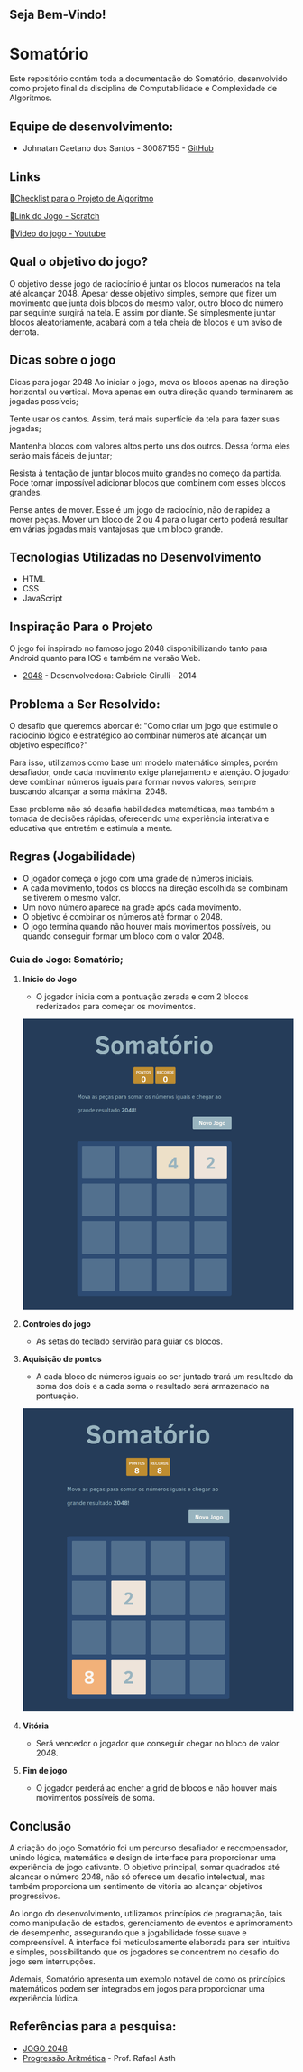 ## Seja Bem-Vindo!

# Somatório

Este repositório contém toda a documentação do Somatório, desenvolvido como projeto final da disciplina de Computabilidade e Complexidade de Algoritmos.

## Equipe de desenvolvimento:
- Johnatan Caetano dos Santos - 30087155 - [GitHub](https://github.com/Johnatan-Caetano)

## Links

🔗[Checklist para o Projeto de Algoritmo](https://docs.google.com/document/d/1CatBMVIVNqbNBmmgbAoUlQGqpjbc98ElBZfwimG97nM/edit?usp=sharing)

🔗[Link do Jogo - Scratch](https://scratch.mit.edu/projects/1099604391)

🔗[Video do jogo - Youtube](https://youtu.be/QSmho8mQw30)

## Qual o objetivo do jogo?
O objetivo desse jogo de raciocínio é juntar os blocos numerados na tela até alcançar 2048. Apesar desse objetivo simples, sempre que fizer um movimento que junta dois blocos do mesmo valor, outro bloco do número par seguinte surgirá na tela. E assim por diante. Se simplesmente juntar blocos aleatoriamente, acabará com a tela cheia de blocos e um aviso de derrota. 

## Dicas sobre o jogo
Dicas para jogar 2048
Ao iniciar o jogo, mova os blocos apenas na direção horizontal ou vertical. Mova apenas em outra direção quando terminarem as jogadas possíveis;

Tente usar os cantos. Assim, terá mais superfície da tela para fazer suas jogadas;

Mantenha blocos com valores altos perto uns dos outros. Dessa forma eles serão mais fáceis de juntar;

Resista à tentação de juntar blocos muito grandes no começo da partida. Pode tornar impossível adicionar blocos que combinem com esses blocos grandes. 

Pense antes de mover. Esse é um jogo de raciocínio, não de rapidez a mover peças. Mover um bloco de 2 ou 4 para o lugar certo poderá resultar em várias jogadas mais vantajosas que um bloco grande.


## Tecnologias Utilizadas no Desenvolvimento
- HTML
- CSS
- JavaScript

## Inspiração Para o Projeto
O jogo foi inspirado no famoso jogo 2048 disponibilizando tanto para Android quanto para IOS e também na versão Web.
- [2048](https://2048game.com/?utm_source=bing-search&msclkid=2928b205da3911d883f4d53b4ccab283) - Desenvolvedora: Gabriele Cirulli - 2014

## Problema a Ser Resolvido:
O desafio que queremos abordar é: "Como criar um jogo que estimule o raciocínio lógico e estratégico ao combinar números até alcançar um objetivo específico?"

Para isso, utilizamos como base um modelo matemático simples, porém desafiador, onde cada movimento exige planejamento e atenção. O jogador deve combinar números iguais para formar novos valores, sempre buscando alcançar a soma máxima: 2048.

Esse problema não só desafia habilidades matemáticas, mas também a tomada de decisões rápidas, oferecendo uma experiência interativa e educativa que entretém e estimula a mente.

## Regras (Jogabilidade)

- O jogador começa o jogo com uma grade de números iniciais.
- A cada movimento, todos os blocos na direção escolhida se combinam se tiverem o mesmo valor.
- Um novo número aparece na grade após cada movimento.
- O objetivo é combinar os números até formar o 2048.
- O jogo termina quando não houver mais movimentos possíveis, ou quando conseguir formar um bloco com o valor 2048.

### Guia do Jogo: Somatório;

1. **Início do Jogo**  
   - O jogador inicia com a pontuação zerada e com 2 blocos rederizados para começar os movimentos.  

   ![Minha Imagem](assets/inicio.png)  

      

2. **Controles do jogo**  
   - As setas do teclado servirão para guiar os blocos.  

3. **Aquisição de pontos**  
   - A cada bloco de números iguais ao ser juntado trará um resultado da soma dos dois e a cada soma o resultado será armazenado na pontuação.  

   ![Minha Imagem](assets/pontuacao.png)  

4. **Vitória**  
   - Será vencedor o jogador que conseguir chegar no bloco de valor 2048.  

5. **Fim de jogo**  
   - O jogador perderá ao encher a grid de blocos e não houver mais movimentos possíveis de soma.  

## Conclusão

A criação do jogo Somatório foi um percurso desafiador e recompensador, unindo lógica, matemática e design de interface para proporcionar uma experiência de jogo cativante. O objetivo principal, somar quadrados até alcançar o número 2048, não só oferece um desafio intelectual, mas também proporciona um sentimento de vitória ao alcançar objetivos progressivos.

Ao longo do desenvolvimento, utilizamos princípios de programação, tais como manipulação de estados, gerenciamento de eventos e aprimoramento de desempenho, assegurando que a jogabilidade fosse suave e compreensível. A interface foi meticulosamente elaborada para ser intuitiva e simples, possibilitando que os jogadores se concentrem no desafio do jogo sem interrupções.

Ademais, Somatório apresenta um exemplo notável de como os princípios matemáticos podem ser integrados em jogos para proporcionar uma experiência lúdica.

## Referências para a pesquisa:
- [JOGO 2048](https://www.2048.org/)
- [Progressão Aritmética](https://pt.scribd.com/document/534039196/Progressao-Aritmetica-P-a-Toda-Materia) - Prof. Rafael Asth
